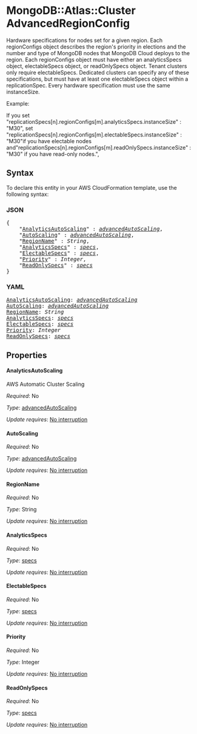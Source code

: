 # MongoDB::Atlas::Cluster AdvancedRegionConfig

Hardware specifications for nodes set for a given region. Each regionConfigs object describes the region's priority in elections and the number and type of MongoDB nodes that MongoDB Cloud deploys to the region. Each regionConfigs object must have either an analyticsSpecs object, electableSpecs object, or readOnlySpecs object. Tenant clusters only require electableSpecs. Dedicated clusters can specify any of these specifications, but must have at least one electableSpecs object within a replicationSpec. Every hardware specification must use the same instanceSize.

Example:

If you set "replicationSpecs[n].regionConfigs[m].analyticsSpecs.instanceSize" : "M30", set "replicationSpecs[n].regionConfigs[m].electableSpecs.instanceSize" : "M30"if you have electable nodes and"replicationSpecs[n].regionConfigs[m].readOnlySpecs.instanceSize" : "M30" if you have read-only nodes.",

## Syntax

To declare this entity in your AWS CloudFormation template, use the following syntax:

### JSON

<pre>
{
    "<a href="#analyticsautoscaling" title="AnalyticsAutoScaling">AnalyticsAutoScaling</a>" : <i><a href="advancedautoscaling.md">advancedAutoScaling</a></i>,
    "<a href="#autoscaling" title="AutoScaling">AutoScaling</a>" : <i><a href="advancedautoscaling.md">advancedAutoScaling</a></i>,
    "<a href="#regionname" title="RegionName">RegionName</a>" : <i>String</i>,
    "<a href="#analyticsspecs" title="AnalyticsSpecs">AnalyticsSpecs</a>" : <i><a href="specs.md">specs</a></i>,
    "<a href="#electablespecs" title="ElectableSpecs">ElectableSpecs</a>" : <i><a href="specs.md">specs</a></i>,
    "<a href="#priority" title="Priority">Priority</a>" : <i>Integer</i>,
    "<a href="#readonlyspecs" title="ReadOnlySpecs">ReadOnlySpecs</a>" : <i><a href="specs.md">specs</a></i>
}
</pre>

### YAML

<pre>
<a href="#analyticsautoscaling" title="AnalyticsAutoScaling">AnalyticsAutoScaling</a>: <i><a href="advancedautoscaling.md">advancedAutoScaling</a></i>
<a href="#autoscaling" title="AutoScaling">AutoScaling</a>: <i><a href="advancedautoscaling.md">advancedAutoScaling</a></i>
<a href="#regionname" title="RegionName">RegionName</a>: <i>String</i>
<a href="#analyticsspecs" title="AnalyticsSpecs">AnalyticsSpecs</a>: <i><a href="specs.md">specs</a></i>
<a href="#electablespecs" title="ElectableSpecs">ElectableSpecs</a>: <i><a href="specs.md">specs</a></i>
<a href="#priority" title="Priority">Priority</a>: <i>Integer</i>
<a href="#readonlyspecs" title="ReadOnlySpecs">ReadOnlySpecs</a>: <i><a href="specs.md">specs</a></i>
</pre>

## Properties

#### AnalyticsAutoScaling

AWS Automatic Cluster Scaling

_Required_: No

_Type_: <a href="advancedautoscaling.md">advancedAutoScaling</a>

_Update requires_: [No interruption](https://docs.aws.amazon.com/AWSCloudFormation/latest/UserGuide/using-cfn-updating-stacks-update-behaviors.html#update-no-interrupt)

#### AutoScaling

_Required_: No

_Type_: <a href="advancedautoscaling.md">advancedAutoScaling</a>

_Update requires_: [No interruption](https://docs.aws.amazon.com/AWSCloudFormation/latest/UserGuide/using-cfn-updating-stacks-update-behaviors.html#update-no-interrupt)

#### RegionName

_Required_: No

_Type_: String

_Update requires_: [No interruption](https://docs.aws.amazon.com/AWSCloudFormation/latest/UserGuide/using-cfn-updating-stacks-update-behaviors.html#update-no-interrupt)

#### AnalyticsSpecs

_Required_: No

_Type_: <a href="specs.md">specs</a>

_Update requires_: [No interruption](https://docs.aws.amazon.com/AWSCloudFormation/latest/UserGuide/using-cfn-updating-stacks-update-behaviors.html#update-no-interrupt)

#### ElectableSpecs

_Required_: No

_Type_: <a href="specs.md">specs</a>

_Update requires_: [No interruption](https://docs.aws.amazon.com/AWSCloudFormation/latest/UserGuide/using-cfn-updating-stacks-update-behaviors.html#update-no-interrupt)

#### Priority

_Required_: No

_Type_: Integer

_Update requires_: [No interruption](https://docs.aws.amazon.com/AWSCloudFormation/latest/UserGuide/using-cfn-updating-stacks-update-behaviors.html#update-no-interrupt)

#### ReadOnlySpecs

_Required_: No

_Type_: <a href="specs.md">specs</a>

_Update requires_: [No interruption](https://docs.aws.amazon.com/AWSCloudFormation/latest/UserGuide/using-cfn-updating-stacks-update-behaviors.html#update-no-interrupt)

